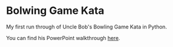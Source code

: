 Bolwing Game Kata
=================

My first run through of Uncle Bob's Bowling Game Kata in Python.

You can find his PowerPoint walkthrough
[here](http://butunclebob.com/files/downloads/Bowling%20Game%20Kata.ppt).
